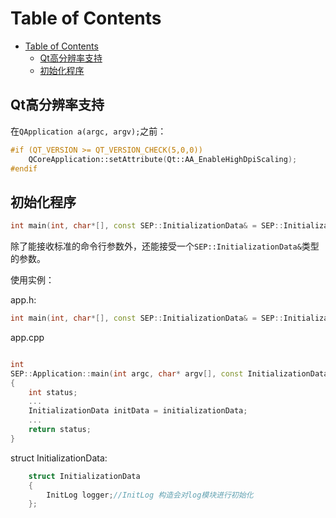 # Table of Contents
- [Table of Contents](#table-of-contents)
  - [Qt高分辨率支持](#qt高分辨率支持)
  - [初始化程序](#初始化程序)




## Qt高分辨率支持
在`QApplication a(argc, argv);`之前：
```cpp
#if (QT_VERSION >= QT_VERSION_CHECK(5,0,0))
    QCoreApplication::setAttribute(Qt::AA_EnableHighDpiScaling);
#endif
```

## 初始化程序

```cpp
int main(int, char*[], const SEP::InitializationData& = SEP::InitializationData());
```

除了能接收标准的命令行参数外，还能接受一个`SEP::InitializationData&`类型的参数。

使用实例：

app.h:
```cpp
int main(int, char*[], const SEP::InitializationData& = SEP::InitializationData());
```
app.cpp
```cpp

int
SEP::Application::main(int argc, char* argv[], const InitializationData& initializationData)
{
    int status;
    ...
    InitializationData initData = initializationData;
    ...
    return status;
}

```
struct InitializationData:
```cpp
	struct InitializationData
	{
		InitLog logger;//InitLog 构造会对log模块进行初始化
	};
```

